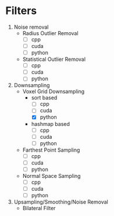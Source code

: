 <!--
 * @Author: Lexcaliburr lishiqi0111@gmail.com
 * @Date: 2022-05-26 21:27:15
 * @LastEditors: Lexcaliburr lishiqi0111@gmail.com
 * @LastEditTime: 2022-05-26 21:43:49
 * @FilePath: /Mypcl/TODO.md
 * @Description: 
-->
# Filters
1. Noise removal
    - Radius Outlier Removal
      - [ ] cpp
      - [ ] cuda
      - [ ] python
    - Statistical Outlier Removal
      - [ ] cpp
      - [ ] cuda
      - [ ] python
2. Downsampling
    - Voxel Grid Downsampling
      - sort based
        - [ ] cpp
        - [ ] cuda
        - [x] python
      - hashmap based
        - [ ] cpp
        - [ ] cuda
        - [ ] python
    - Farthest Point Sampling
        - [ ] cpp
        - [ ] cuda
        - [ ] python
    - Normal Space Sampling
        - [ ] cpp
        - [ ] cuda
        - [ ] python
3. Upsampling/Smoothing/Noise Removal
    - Bilateral Filter